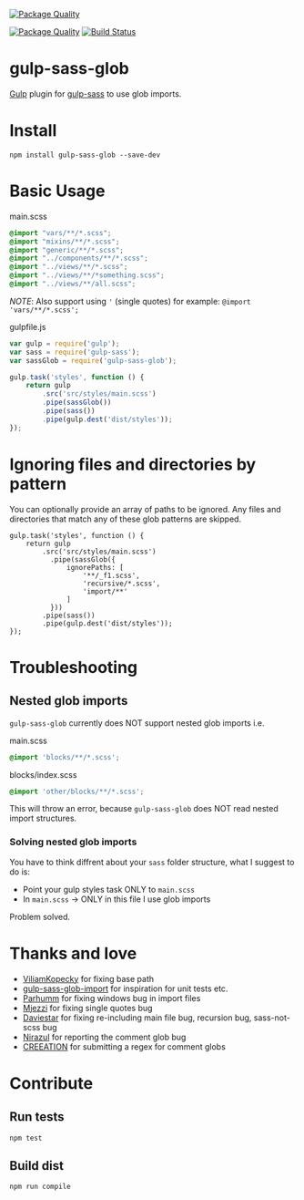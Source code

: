 [![Package Quality](http://npm.packagequality.com/badge/gulp-sass-glob.png)](http://packagequality.com/#?package=gulp-sass-glob)

[![Package Quality](http://npm.packagequality.com/shield/gulp-sass-glob.svg)](http://packagequality.com/#?package=gulp-sass-glob)  [![Build Status](https://travis-ci.org/Apkawa/gulp-sass-glob.svg?branch=master)](https://travis-ci.org/Apkawa/gulp-sass-glob)

# gulp-sass-glob

[Gulp](http://gulpjs.com/) plugin for [gulp-sass](https://github.com/dlmanning/gulp-sass) to use glob imports.

# Install

```
npm install gulp-sass-glob --save-dev
```

# Basic Usage

main.scss

```scss
@import "vars/**/*.scss";
@import "mixins/**/*.scss";
@import "generic/**/*.scss";
@import "../components/**/*.scss";
@import "../views/**/*.scss";
@import "../views/**/*something.scss";
@import "../views/**/all.scss";
```

*NOTE*: Also support using `'` (single quotes) for example: `@import 'vars/**/*.scss';`

gulpfile.js

```javascript
var gulp = require('gulp');
var sass = require('gulp-sass');
var sassGlob = require('gulp-sass-glob');

gulp.task('styles', function () {
    return gulp
        .src('src/styles/main.scss')
        .pipe(sassGlob())
        .pipe(sass())
        .pipe(gulp.dest('dist/styles'));
});
```

# Ignoring files and directories by pattern

You can optionally provide an array of paths to be ignored. Any files and directories that match any of these glob patterns are skipped.

```
gulp.task('styles', function () {
    return gulp
        .src('src/styles/main.scss')
          .pipe(sassGlob({
              ignorePaths: [
                  '**/_f1.scss',
                  'recursive/*.scss',
                  'import/**'
              ]
          }))
        .pipe(sass())
        .pipe(gulp.dest('dist/styles'));
});
```

# Troubleshooting

## Nested glob imports

`gulp-sass-glob` currently does NOT support nested glob imports i.e.

main.scss
```scss
@import 'blocks/**/*.scss';
```

blocks/index.scss
```scss
@import 'other/blocks/**/*.scss';
```

This will throw an error, because `gulp-sass-glob` does NOT read nested import structures.

### Solving nested glob imports

You have to think diffrent about your `sass` folder structure, what I suggest to do is:

* Point your gulp styles task ONLY to `main.scss`
* In `main.scss` -> ONLY in this file I use glob imports

Problem solved.

# Thanks and love
- [ViliamKopecky](https://github.com/ViliamKopecky) for fixing base path
- [gulp-sass-glob-import](https://github.com/bleuarg/gulp-sass-glob-import) for inspiration for unit tests etc.
- [Parhumm](https://github.com/parhumm) for fixing windows bug in import files
- [Mjezzi](https://github.com/mjezzi) for fixing single quotes bug
- [Daviestar](https://github.com/daviestar) for fixing re-including main file bug, recursion bug, sass-not-scss bug
- [Nirazul](https://github.com/Nirazul) for reporting the comment glob bug
- [CREEATION](https://github.com/CREEATION) for submitting a regex for comment globs

# Contribute

## Run tests
```
npm test
```
## Build dist
```
npm run compile
```

